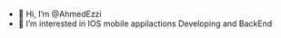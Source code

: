 - 👋 Hi, I’m @AhmedEzzi
- 👀 I’m interested in IOS mobile appilactions Developing and BackEnd
<!---
AhmedEzzi/AhmedEzzi is a ✨ special ✨ repository because its `README.md` (this file) appears on your GitHub profile.
You can click the Preview link to take a look at your changes.
--->
